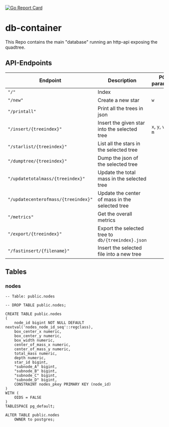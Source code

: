 [![Go Report Card](https://goreportcard.com/badge/git.darknebu.la/GalaxySimulator/db-container)](https://goreportcard.com/report/git.darknebu.la/GalaxySimulator/db-container)
# db-container

This Repo contains the main "database" running an http-api exposing the quadtree.

## API-Endpoints

| Endpoint | Description | POST parameters |
| --- | --- | --- |
| `"/"` | Index | |
| `"/new"` | Create a new star | `w` |
| `"/printall"` | Print all the trees in json| |
| `"/insert/{treeindex}"` | Insert the given star into the selected tree | `x`, `y`, `vx`, `vy`, `m` |
| `"/starlist/{treeindex}"` | List all the stars in the selected tree| |
| `"/dumptree/{treeindex}"` | Dump the json of the selected tree | |
| `"/updatetotalmass/{treeindex}"` | Update the total mass in the selected tree | |
| `"/updatecenterofmass/{treeindex}"` | Update the center of mass in the selected tree | |
| `"/metrics"` | Get the overall metrics | |
| `"/export/{treeindex}"` | Export the selected tree to `db/{treeindex}.json` | |
| `"/fastinsert/{filename}"` | Insert the selected file into a new tree | |

## Tables

### nodes

```postgresql
-- Table: public.nodes

-- DROP TABLE public.nodes;

CREATE TABLE public.nodes
(
    node_id bigint NOT NULL DEFAULT nextval('nodes_node_id_seq'::regclass),
    box_center_x numeric,
    box_center_y numeric,
    box_width numeric,
    center_of_mass_x numeric,
    center_of_mass_y numeric,
    total_mass numeric,
    depth numeric,
    star_id bigint,
    "subnode_A" bigint,
    "subnode_B" bigint,
    "subnode_C" bigint,
    "subnode_D" bigint,
    CONSTRAINT nodes_pkey PRIMARY KEY (node_id)
)
WITH (
    OIDS = FALSE
)
TABLESPACE pg_default;

ALTER TABLE public.nodes
    OWNER to postgres;
```


